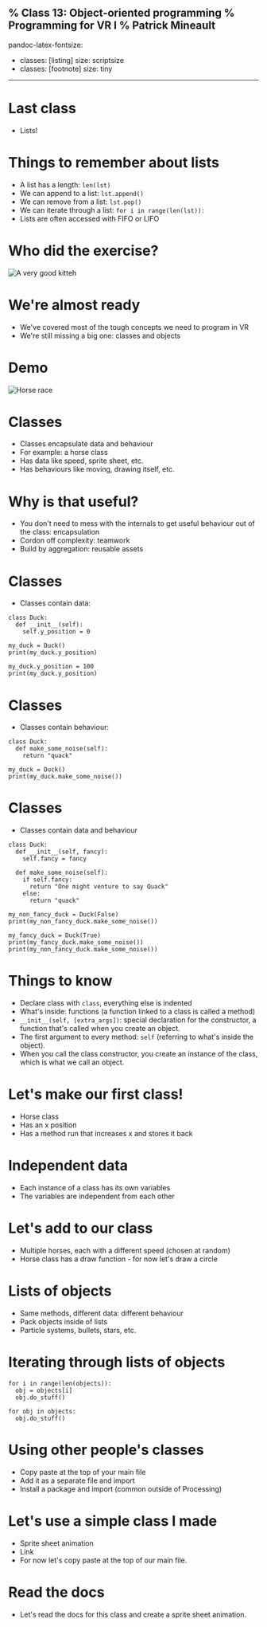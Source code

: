 % Class 13: Object-oriented programming
% Programming for VR I
% Patrick Mineault
---
pandoc-latex-fontsize:
  - classes: [listing]
    size: scriptsize
  - classes: [footnote]
    size: tiny
---

# Last class

* Lists!

# Things to remember about lists

* A list has a length: `len(lst)`
* We can append to a list: `lst.append()`
* We can remove from a list: `lst.pop()`
* We can iterate through a list: `for i in range(len(lst)):`
* Lists are often accessed with FIFO or LIFO

# Who did the exercise?

![A very good kitteh](paint.png)

# We're almost ready

* We've covered most of the tough concepts we need to program in VR
* We're still missing a big one: classes and objects

# Demo

![Horse race](horse-race.png)

# Classes

* Classes encapsulate data and behaviour
* For example: a horse class
* Has data like speed, sprite sheet, etc.
* Has behaviours like moving, drawing itself, etc.

# Why is that useful?

* You don't need to mess with the internals to get useful behaviour out of the class: encapsulation
* Cordon off complexity: teamwork
* Build by aggregation: reusable assets

# Classes

* Classes contain data:

```{.python .listing}
class Duck:
  def __init__(self):
    self.y_position = 0

my_duck = Duck()
print(my_duck.y_position)

my_duck.y_position = 100
print(my_duck.y_position)
```

# Classes

* Classes contain behaviour:

```{.python .listing}
class Duck:
  def make_some_noise(self):
    return "quack"

my_duck = Duck()
print(my_duck.make_some_noise())
```

# Classes

* Classes contain data and behaviour

```{.python .listing}
class Duck:
  def __init__(self, fancy):
    self.fancy = fancy

  def make_some_noise(self):
    if self.fancy:
      return "One might venture to say Quack"
    else:
      return "quack"

my_non_fancy_duck = Duck(False)
print(my_non_fancy_duck.make_some_noise())

my_fancy_duck = Duck(True)
print(my_fancy_duck.make_some_noise())
print(my_non_fancy_duck.make_some_noise())
```

# Things to know

* Declare class with `class`, everything else is indented
* What's inside: functions (a function linked to a class is called a method)
* `__init__(self, [extra_args])`: special declaration for the constructor, a function that's called when you create an object.
* The first argument to every method: `self` (referring to what's inside the object).
* When you call the class constructor, you create an instance of the class, which is what we call an object.

# Let's make our first class!

* Horse class
* Has an x position
* Has a method run that increases x and stores it back

# Independent data

* Each instance of a class has its own variables
* The variables are independent from each other

# Let's add to our class

* Multiple horses, each with a different speed (chosen at random)
* Horse class has a draw function - for now let's draw a circle

# Lists of objects

* Same methods, different data: different behaviour
* Pack objects inside of lists
* Particle systems, bullets, stars, etc.

# Iterating through lists of objects

```{.python .listing}
for i in range(len(objects)):
  obj = objects[i]
  obj.do_stuff()
```

```{.python .listing}
for obj in objects:
  obj.do_stuff()
```

# Using other people's classes

* Copy paste at the top of your main file
* Add it as a separate file and import
* Install a package and import (common outside of Processing)

# Let's use a simple class I made

* Sprite sheet animation
* Link
* For now let's copy paste at the top of our main file.

# Read the docs

* Let's read the docs for this class and create a sprite sheet animation.
